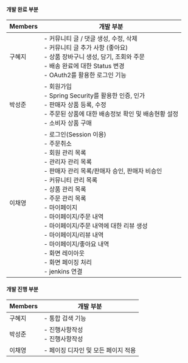 #### 개발 완료 부분


|Members|개발 부분|
|--------|----------------|
|구혜지| - 커뮤니티 글 / 댓글 생성, 수정, 삭제 </br> - 커뮤니티 글 추가 사항 (좋아요) </br> - 상품 장바구니 생성, 담기, 조회와 주문 </br> - 배송 완료에 대한 Status 변경 </br> - OAuth2를 활용한 로그인 기능 </br> |
|박성준| - 회원가입 </br> - Spring Security를 활용한 인증, 인가 </br> - 판매자 상품 등록, 수정 </br> - 주문된 상품에 대한 배송정보 확인 및 배송현황 설정 </br> - 소비자 상품 구매 |
|이채영| - 로그인(Session 이용) </br>  - 주문취소 </br> - 회원 관리 목록 </br> - 관리자 관리 목록 </br> - 판매자 관리 목록/판매자 승인, 판매자 비승인 </br> - 커뮤니티 관리 목록 </br> - 상품 관리 목록 </br> - 주문 관리 목록 </br> - 마이페이지 </br> - 마이페이지/주문 내역 </br> - 마이페이지/주문 내역에 대한 리뷰 생성 </br> - 마이페이지/리뷰 내역 </br> - 마이페이지/좋아요 내역 </br> - 화면 레이아웃 </br> - 화면 페이징 처리 </br> - jenkins 연결 </br>| 

#### 개발 진행 부분

|Members|개발 부분|
|--------|---------|
|구혜지| - 통합 검색 기능 |
|박성준| - 진행사항작성 </br> - 진행사항작성|
|이채영| - 페이징 디자인 및 모든 페이지 적용 </br>|
